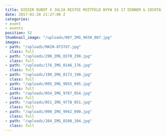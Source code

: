 ```yaml
---
title: DIDIER DUBOT X JULIA RESTOI ROITFELD NYFW SS 17 DINNER & COCKTAIL
date: 2017-01-20 21:27:00 Z
categories:
- event
- events
position: 52
thumbnail_image: "/uploads/007_IMG_9650_007.jpg"
images:
- path: "/uploads/MAIN-8f37d7.jpg"
  class: full
- path: "/uploads/290_IMG_0370_290.jpg"
  class: full
- path: "/uploads/176_IMG_0146_176.jpg"
  class: full
- path: "/uploads/190_IMG_0173_190.jpg"
  class: full
- path: "/uploads/095_IMG_9955_095.jpg"
  class: full
- path: "/uploads/054_IMG_9787_054.jpg"
  class: full
- path: "/uploads/051_IMG_9778_051.jpg"
  class: full
- path: "/uploads/090_IMG_9942_090.jpg"
  class: full
- path: "/uploads/204_IMG_0208_204.jpg"
  class: full
---
```


